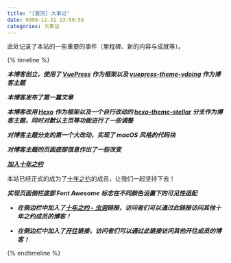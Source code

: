 ```yaml
---
title: "[置顶] 大事记"
date: 9999-12-31 23:59:59
categories: 大事记
---
```


此处记录了本站的一些重要的事件（里程碑、新的内容与成就等）。

<!-- more -->

{% timeline %}

<!-- node 2021-01-10 -->

***本博客创立，使用了 [VuePress](https://vuepress.vuejs.org) 作为框架以及 [vuepress-theme-vdoing](https://doc.xugaoyi.com) 作为博客主题***

<!-- node 2021-01-10 -->

***本博客发布了第一篇文章***

<!-- node 2021-05-16 -->

***本博客改用 [Hexo](https://hexo.io) 作为框架以及一个自行改动的 [hexo-theme-stellar](https://xaoxuu.com/wiki/stellar/) 分支作为博客主题，同时对默认主页等功能进行了一些调整***

<!-- node 2021-06-26 -->

***对博客主题分支的第一个大改动，实现了 macOS 风格的代码块***

<!-- node 2021-11-12 ~ 2022-01-03 -->

***对博客主题的页面底部信息作出了一些改变***

<!-- node 2022-04-13 -->

***[加入十年之约](https://www.cubik65536.top/memorabilia-2022-04-13-join-foreverblog/)***

本站已经正式的成为了[十年之约](https://www.foreverblog.cn)的成员，让我们一起坚持下去！

<!-- node 2022-05-06 -->

***实现页面侧栏底部 Font Awesome 标志在不同颜色设置下的可见性适配***

<!-- node 2022-08-04 -->

- ***在侧边栏中加入了[十年之约 - 虫洞](https://foreverblog.cn/go.html)链接，访问者们可以通过此链接访问其他十年之约成员的博客！***

- ***在侧边栏中加入了[开往](https://travellings.link/)链接，访问者们可以通过此链接访问其他开往成员的博客！***

{% endtimeline %}
